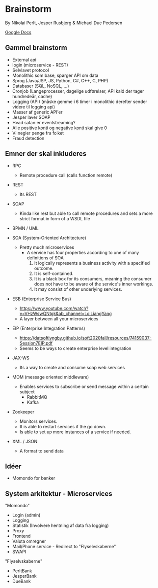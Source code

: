 # Brainstorm
By Nikolai Perlt, Jesper Rusbjerg & Michael Due Pedersen

[Google Docs](https://docs.google.com/document/d/1NzzidEb_CEyP0DWycolHPa2sPdBabaubv7AZZqTCvdA/edit#)

## Gammel brainstorm

- External api
- login (microservice - REST)
- Selvlavet protocol
- Monolithic som base, spørger API om data
- Sprog (Java/JSP, JS, Python, C#, C++, C, PHP)
- Databaser (SQL, NoSQL, ...)
- Cronjob (Langeprocesser, dagelige udførelser, API kald der tager hundredeår, cache)
- Logging (API) (måske gemme i 6 timer i monolithic derefter sender videre til logging api)
- Masser af generic API'er
- Jesper laver SOAP
- Hvad satan er eventstreaming?
- Alle positive konti og negative konti skal give 0
- Vi negler penge fra folket
- Fraud detection   

## Emner der skal inkluderes

- RPC
  - Remote procedure call (calls function remote)

- REST
  - Its REST 

- SOAP
  -  Kinda like rest but able to call remote procedures and sets a more strict format in form of a WSDL file 

- BPMN / UML

- SOA (System-Oriented Architecture)
  - Pretty much microservices 
    - A service has four properties according to one of many definitions of SOA
        1) It logically represents a business activity with a specified outcome.
        2) It is self-contained.
        3) It is a black box for its consumers, meaning the consumer does not have to be aware of the service's inner workings.
        4) It may consist of other underlying services. 


- ESB (Enterprise Service Bus)
  - https://www.youtube.com/watch?v=VHzWswQNtgk&ab_channel=LoiLiangYang
  - A layer between all your microservices 

- EIP (Enterprise Integration Patterns)
  - https://datsoftlyngby.github.io/soft2020fall/resources/74159037-Session7EIP.pdf
  - Seems to be ways to create enterprise level integration 

- JAX-WS
  - Its a way to create and consume soap web services

- MOM (message oriented middleware)
  - Enables services to subscribe or send message within a certain subject
    - RabbitMQ
    - Kafka

- Zookeeper 
  - Monitors services.
  - It is able to restart services if the go down.
  - Is able to set up more instances of a service if needed.
- XML / JSON
  - A format to send data

## Idéer
- Momondo for banker

## System arkitektur - Microservices
"Momondo"
- Login (admin)
- Logging
- Statistik (Involvere hentning af data fra logging)
- Proxy
- Frontend
- Valuta omregner
- Mail/Phone service - Redirect to "Flyselvskaberne"
- SWAPI

"Flyselvskaberne"
- PerltBank
- JesperBank
- DueBank


